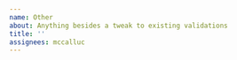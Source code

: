 ```yaml
---
name: Other
about: Anything besides a tweak to existing validations
title: ''
assignees: mccalluc
---
```

